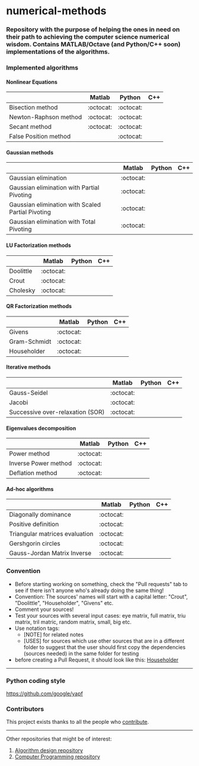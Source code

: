 # numerical-methods
### Repository with the purpose of helping the ones in need on their path to achieving the computer science numerical wisdom. Contains MATLAB/Octave (and Python/C++ soon) implementations of the algorithms.

### Implemented algorithms

#### Nonlinear Equations

| | Matlab | Python | C++ |
| --- | --- | --- | --- |
| Bisection method| :octocat: | :octocat: | |
| Newton-Raphson method | :octocat: | :octocat: | |
| Secant method | :octocat: | :octocat: | |
| False Position method | | :octocat: | |

#### Gaussian methods

| |Matlab|Python|C++|
|---|---|---|---|
|Gaussian elimination|:octocat:|||
|Gaussian elimination with Partial Pivoting|:octocat:|||
|Gaussian elimination with Scaled Partial Pivoting|:octocat:|||
|Gaussian elimination with Total Pivoting|:octocat:|||

#### LU Factorization methods

| |Matlab|Python|C++|
|---|---|---|---|
|Doolittle|:octocat:|||
|Crout|:octocat:|||
|Cholesky|:octocat:|||

#### QR Factorization methods

| |Matlab|Python|C++|
|---|---|---|---|
|Givens|:octocat:|||
|Gram-Schmidt|:octocat:|||
|Householder|:octocat:|||

#### Iterative methods

| |Matlab|Python|C++|
|---|---|---|---|
|Gauss-Seidel|:octocat:|||
|Jacobi|:octocat:|||
|Successive over-relaxation (SOR)|:octocat:|||

#### Eigenvalues decomposition

| |Matlab|Python|C++|
|---|---|---|---|
|Power method|:octocat:|||
|Inverse Power method|:octocat:|||
|Deflation method|:octocat:|||

#### Ad-hoc algorithms

| |Matlab|Python|C++|
|---|---|---|---|
|Diagonally dominance|:octocat:|||
|Positive definition|:octocat:|||
|Triangular matrices evaluation|:octocat:|||
|Gershgorin circles|:octocat:|||
|Gauss-Jordan Matrix Inverse|:octocat:|||

### Convention

- Before starting working on something, check the "Pull requests" tab to see if there isn't anyone who's already doing the same thing!
- Convention: The sources' names will start with a capital letter: "Crout", "Doolittle", "Householder", "Givens" etc.
- Comment your sources!
- Test your sources with several input cases: eye matrix, full matrix, triu matrix, tril matric, random matrix, small, big etc.
- Use notation tags:
	- [NOTE] for related notes
	- [USES] for sources which use other sources that are in a different folder to suggest that the user should first copy the dependencies (sources needed) in the same folder for testing 
- before creating a Pull Request, it should look like this: [Householder](https://github.com/radusqrt/help-the-kids/blob/master/MN/Algoritmi/QR/Householder/Householder.m)

-------------------------------------------------------------------------------------------------

### Python coding style
https://github.com/google/yapf

### Contributors

This project exists thanks to all the people who <a href="https://github.com/radusqrt/numerical-methods/graphs/contributors">contribute</a>.

-------------------------------------------------------------------------------------------------

Other repositories that might be of interest:
1. [Algorithm design repository](https://github.com/radusqrt/algorithm-design)
2. [Computer Programming repository](https://github.com/radusqrt/computer-programming)
